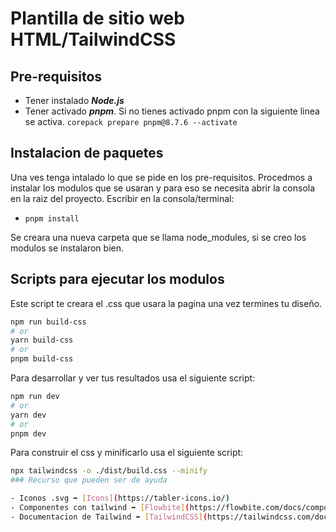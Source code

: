 # Plantilla de sitio web HTML/TailwindCSS

## Pre-requisitos

- Tener instalado **_Node.js_**
- Tener activado **_pnpm_**.
  Si no tienes activado pnpm con la siguiente linea se activa.
  `corepack prepare pnpm@8.7.6 --activate`

## Instalacion de paquetes

Una ves tenga intalado lo que se pide en los pre-requisitos. Procedmos a instalar los modulos que se usaran y para eso se necesita abrir la consola en la raiz del proyecto. Escribir en la consola/terminal:

- `pnpm install`

Se creara una nueva carpeta que se llama node_modules, si se creo los modulos se instalaron bien.

## Scripts para ejecutar los modulos

Este script te creara el .css que usara la pagina una vez termines tu diseño.

```bash
npm run build-css
# or
yarn build-css
# or
pnpm build-css
```

Para desarrollar y ver tus resultados usa el siguiente script:

```bash
npm run dev
# or
yarn dev
# or
pnpm dev
```
Para construir el css y minificarlo usa el siguiente script:

```bash
npx tailwindcss -o ./dist/build.css --minify
### Recurso que pueden ser de ayuda

- Iconos .svg ➡️ [Icons](https://tabler-icons.io/)
- Componentes con tailwind ➡️ [Flowbite](https://flowbite.com/docs/components/accordion/)
- Documentacion de Tailwind ➡️ [TailwindCSS](https://tailwindcss.com/docs/installation)
